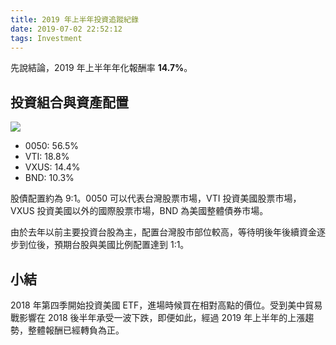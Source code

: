 ```yaml
---
title: 2019 年上半年投資追蹤紀錄
date: 2019-07-02 22:52:12
tags: Investment
---
```


先說結論，2019 年上半年年化報酬率 **14.7%**。

<!-- more -->

## 投資組合與資產配置

![](/2019/07/02/investment-tracking-in-the-first-half-of-2019/portfolio.png)


* 0050: 56.5%
* VTI: 18.8%
* VXUS: 14.4%
* BND: 10.3%

股債配置約為 9:1。0050 可以代表台灣股票市場，VTI 投資美國股票市場，VXUS 投資美國以外的國際股票市場，BND 為美國整體債券市場。

由於去年以前主要投資台股為主，配置台灣股市部位較高，等待明後年後續資金逐步到位後，預期台股與美國比例配置達到 1:1。

## 小結

2018 年第四季開始投資美國 ETF，進場時候買在相對高點的價位。受到美中貿易戰影響在 2018 後半年承受一波下跌，即便如此，經過 2019 年上半年的上漲趨勢，整體報酬已經轉負為正。
